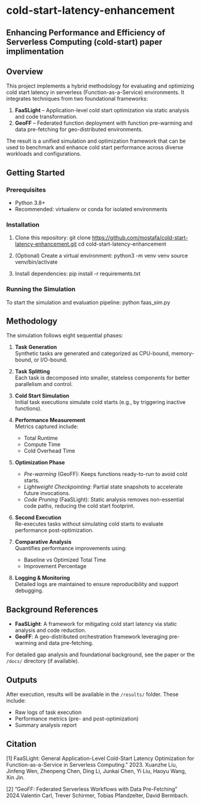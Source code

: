 # cold-start-latency-enhancement

Enhancing Performance and Efficiency of Serverless Computing (cold-start) paper implimentation
----------------------------------------------------------

Overview
--------
This project implements a hybrid methodology for evaluating and optimizing cold start latency in serverless (Function-as-a-Service) environments. It integrates techniques from two foundational frameworks:

1. **FaaSLight** – Application-level cold start optimization via static analysis and code transformation.
2. **GeoFF** – Federated function deployment with function pre-warming and data pre-fetching for geo-distributed environments.

The result is a unified simulation and optimization framework that can be used to benchmark and enhance cold start performance across diverse workloads and configurations.

Getting Started
---------------
### Prerequisites
- Python 3.8+
- Recommended: virtualenv or conda for isolated environments

### Installation
1. Clone this repository:
git clone https://github.com/mostafa/cold-start-latency-enhancement.git
cd cold-start-latency-enhancement


2. (Optional) Create a virtual environment:
python3 -m venv venv
source venv/bin/activate

3. Install dependencies:
pip install -r requirements.txt


### Running the Simulation
To start the simulation and evaluation pipeline:
python faas_sim.py

Methodology
-----------
The simulation follows eight sequential phases:

1. **Task Generation**  
   Synthetic tasks are generated and categorized as CPU-bound, memory-bound, or I/O-bound.

2. **Task Splitting**  
   Each task is decomposed into smaller, stateless components for better parallelism and control.

3. **Cold Start Simulation**  
   Initial task executions simulate cold starts (e.g., by triggering inactive functions).

4. **Performance Measurement**  
   Metrics captured include:
   - Total Runtime
   - Compute Time
   - Cold Overhead Time

5. **Optimization Phase**  
   - *Pre-warming* (GeoFF): Keeps functions ready-to-run to avoid cold starts.
   - *Lightweight Checkpointing*: Partial state snapshots to accelerate future invocations.
   - *Code Pruning* (FaaSLight): Static analysis removes non-essential code paths, reducing the cold start footprint.

6. **Second Execution**  
   Re-executes tasks without simulating cold starts to evaluate performance post-optimization.

7. **Comparative Analysis**  
   Quantifies performance improvements using:
   - Baseline vs Optimized Total Time
   - Improvement Percentage

8. **Logging & Monitoring**  
   Detailed logs are maintained to ensure reproducibility and support debugging.

Background References
---------------------
- **FaaSLight**: A framework for mitigating cold start latency via static analysis and code reduction.  
- **GeoFF**: A geo-distributed orchestration framework leveraging pre-warming and data pre-fetching.

For detailed gap analysis and foundational background, see the paper or the `/docs/` directory (if available).

Outputs
-------
After execution, results will be available in the `/results/` folder. These include:
- Raw logs of task execution
- Performance metrics (pre- and post-optimization)
- Summary analysis report

Citation
--------
[1] FaaSLight: General Application-Level Cold-Start Latency Optimization for Function-as-a-Service in Serverless Computing.”  2023. Xuanzhe Liu, Jinfeng Wen, Zhenpeng Chen, Ding Li, Junkai Chen, Yi Liu, Haoyu Wang, Xin Jin. 

[2]	“GeoFF: Federated Serverless Workflows with Data Pre-Fetching” 2024.Valentin Carl, Trever Schirmer, Tobias Pfandzelter, David Bermbach.
